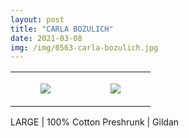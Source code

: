```yaml
---
layout: post
title: "CARLA BOZULICH"
date: 2021-03-08
img: /img/0563-carla-bozulich.jpg
---
```




<table style="width:100%;"><tr><td style="vertical-align:top;">
      <figure class="tmblr-full" data-orig-height="2048" data-orig-width="1365" data-orig-src="https://concertshirts.netlify.app/shirts/0563/0563-01.jpg"><img src="https://64.media.tumblr.com/e87b03393eca712b9d17f876f2ad2d28/452ac474684c873c-19/s540x810/5601b25724042c0d0a1a8e6bc36cdf8c901efe4a.jpg" data-orig-height="2048" data-orig-width="1365" data-orig-src="https://concertshirts.netlify.app/shirts/0563/0563-01.jpg"/></figure></td>
    <td style="vertical-align:top;">
      <figure class="tmblr-full" data-orig-height="2048" data-orig-width="1365" data-orig-src="https://concertshirts.netlify.app/shirts/0563/0563-02.jpg"><img src="https://64.media.tumblr.com/da94ab752e4954fde02970e5fa14ddde/452ac474684c873c-e5/s540x810/48ad3aa9bba01b41e7ad438a8ab4997633af82d9.jpg" data-orig-height="2048" data-orig-width="1365" data-orig-src="https://concertshirts.netlify.app/shirts/0563/0563-02.jpg"/></figure></td>
  </tr></table><p>
  LARGE | 100% Cotton Preshrunk | Gildan
</p>
